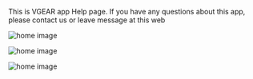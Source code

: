 This is VGEAR app Help page. If you have any questions about this app, please contact us or leave message at this web

![home image](https://github.com/niteapps/vgear/blob/main/img12001.jpg)

![home image](https://github.com/niteapps/vgear/blob/main/img12002.jpg)

![home image](https://github.com/niteapps/vgear/blob/main/img12003.jpg)
